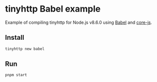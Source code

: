 # tinyhttp Babel example

Example of compiling tinyhttp for Node.js v8.6.0 using [Babel](https://babeljs.io/) and [core-js](https://github.com/zloirock/core-js).

## Install

```sh
tinyhttp new babel
```

## Run

```sh
pnpm start
```
